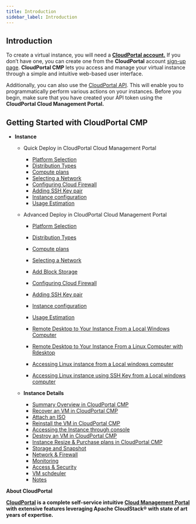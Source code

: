 ```yaml
---
title: Introduction
sidebar_label: Introduction
---
```


## Introduction

To create a virtual instance, you will need a [**CloudPortal account.**](https://youtu.be/wwOL091GyFM) If you don’t have one, you can create one from the **CloudPortal** account [sign-up page](https://youtu.be/9-cFL7hu0-g). **CloudPortal CMP** lets you access and manage your virtual instance through a simple and intuitive web-based user interface.

Additionally, you can also use the [CloudPortal API](https://www.CloudPortal/api). This will enable you to programmatically perform various actions on your instances. Before you begin, make sure that you have created your API token using the **CloudPortal Cloud Management Portal.**



## **Getting Started with CloudPortal CMP** 

- **Instance**
    - Quick Deploy in CloudPortal Cloud Management Portal
        - [Platform Selection](./Instance#platform-selection)
        - [Distribution Types](./Instance#distribution-types)
        - [Compute plans](./Instance#compute-plans)
        - [Selecting a Network](./Instance#selecting-a-network)
        - [Configuring Cloud Firewall](./Instance#configuring-cloud-firewall)
        - [Adding SSH Key pair](./Instance#ssh-key-configuration)
        - [Instance configuration](./Instance#instance-information)
        - [Usage Estimation](./Instance#instance-cost-estimation)

    - Advanced Deploy in CloudPortal Cloud Management Portal
        - [Platform Selection](./Instance#platform-selection-1)
        - [Distribution Types](./Instance#distribution-types-1)
        - [Compute plans](./Instance#compute-plans-1)
        - [Selecting a Network](./Instance#selecting-a-network-1)
        - [Add Block Storage](./Instance#adding-block-storage)
        - [Configuring Cloud Firewall](./Instance#configuring-cloud-firewall-1)
        - [Adding SSH Key pair](./Instance#ssh-key-configuration-1)
        - [Instance configuration](./Instance#instance-information-1)
        - [Usage Estimation](./Instance#instance-cost-estimation-1)

        - [Remote Desktop to Your Instance From a Local Windows Computer](./Instance#remote-desktop-to-your-instance-from-a-linux-computer-with-rdesktop)

        - [Remote Desktop to Your Instance From a Linux Computer with Rdesktop](./Instance#remote-desktop-to-your-instance-from-a-linux-computer-using-rdesktop)

        - [Accessing Linux instance from a Local windows computer](./Instance#accessing-your-linux-virtual-instance-from-your-windows-laptop-or-desktop)
        - [Accessing Linux instance using SSH Key from a Local windows computer](./Instance#accessing-your-linux-virtual-instance-using-ssh-key-from-your-windows-laptopdesktop)

    - **Instance Details**
        - [Summary Overview in CloudPortal CMP](./Instance#summary-overview-in-CloudPortal-cmp)
        - [Recover an VM in CloudPortal CMP](./Instance#recover-vm)
        - [Attach an ISO](./Instance#attach-iso)
        - [Reinstall the VM in CloudPortal CMP](./Instance#reinstall-vm-in-CloudPortal-cmp)
        - [Accessing the Instance through console](./Instance#accessing-console-in-CloudPortal-cmp)
        - [Destroy an VM in CloudPortal CMP](./Instance#destroy-vm-in-CloudPortal-cmp)
        - [Instance Resize & Purchase plans in CloudPortal CMP](./Instance#instance-resize)
        - [Storage and Snapshot](./Instance#storage-and-snapshot)
        - [Network & Firewall](./Instance#network--firewall)
        - [Monitoring](./Instance#monitoring-agent-in-CloudPortal-cmp)
        - [Access & Security](./Instance#access--security)
        - [VM schdeuler](./Instance#vm-scheduler-in-CloudPortal-cmp)
        - [Notes](./Instance#notes)

**About CloudPortal**

**[CloudPortal](https://www.youtube.com/watch?v=nyV8oE3dfXs) is a complete self-service intuitive [Cloud Management Portal](https://www.CloudPortal.com/) with extensive features leveraging Apache CloudStack® with state of art years of expertise.**

